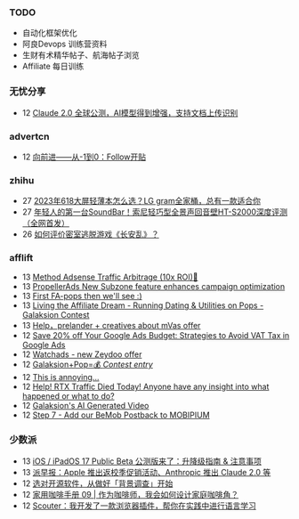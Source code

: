 ### TODO
-  自动化框架优化
-  阿良Devops 训练营资料
-  生财有术精华帖子、航海帖子浏览
-  Affiliate 每日训练

### 无忧分享
<!-- ruyo:START -->
-  12 [Claude 2.0 全球公测，AI模型得到增强，支持文档上传识别](https://51.ruyo.net/18428.html)<!-- ruyo:END -->

### advertcn
<!-- advertcn:START -->
-  12 [向前进——从-1到0：Follow开贴](https://www.advertcn.com/forum.php?mod=viewthread&tid=111185)<!-- advertcn:END -->

### zhihu
<!-- zhihu:START -->
-  27 [2023年618大屏轻薄本怎么选？LG gram全家桶，总有一款适合你](http://zhuanlan.zhihu.com/p/632641888?utm_campaign=rss&utm_medium=rss&utm_source=rss&utm_content=title)
-  27 [年轻人的第一台SoundBar！索尼轻巧型全景声回音壁HT-S2000深度评测（全网首发）](http://zhuanlan.zhihu.com/p/630990296?utm_campaign=rss&utm_medium=rss&utm_source=rss&utm_content=title)
-  26 [如何评价密室逃脱游戏《长安乱》？](http://www.zhihu.com/question/563950552/answer/3045961312?utm_campaign=rss&utm_medium=rss&utm_source=rss&utm_content=title)<!-- zhihu:END -->

### afflift
<!-- afflift:START -->
-  13 [Method Adsense Traffic Arbitrage &lpar;10x ROI&rpar;🚀](https://afflift.com/f/threads/method-adsense-traffic-arbitrage-10x-roi-%F0%9F%9A%80.11268/)
-  13 [PropellerAds New Subzone feature enhances campaign optimization](https://afflift.com/f/threads/propellerads-new-subzone-feature-enhances-campaign-optimization.11221/)
-  13 [First FA-pops then we&#39;ll see :&rpar;](https://afflift.com/f/threads/first-fa-pops-then-well-see.11121/)
-  13 [Living the Affiliate Dream - Running Dating &amp; Utilities on Pops - Galaksion Contest](https://afflift.com/f/threads/living-the-affiliate-dream-running-dating-utilities-on-pops-galaksion-contest.11243/)
-  13 [Help，prelander + creatives about  mVas offer](https://afflift.com/f/threads/help%EF%BC%8Cprelander-creatives-about-mvas-offer.11250/)
-  12 [Save 20% off Your Google Ads Budget: Strategies to Avoid VAT Tax in Google Ads](https://afflift.com/f/threads/save-20-off-your-google-ads-budget-strategies-to-avoid-vat-tax-in-google-ads.11275/)
-  12 [Watchads - new Zeydoo offer](https://afflift.com/f/threads/watchads-new-zeydoo-offer.10919/)
-  12 [Galaksion+Pop=💰 *Contest entry*](https://afflift.com/f/threads/galaksion-pop-%F0%9F%92%B0-contest-entry.11231/)
-  12 [This is annoying...](https://afflift.com/f/threads/this-is-annoying.11271/)
-  12 [Help! RTX Traffic Died Today! Anyone have any insight into what happened or what to do?](https://afflift.com/f/threads/help-rtx-traffic-died-today-anyone-have-any-insight-into-what-happened-or-what-to-do.10847/)
-  12 [Galaksion&#39;s AI Generated Video](https://afflift.com/f/threads/galaksions-ai-generated-video.11274/)
-  12 [Step 7 - Add our BeMob Postback to MOBIPIUM](https://afflift.com/f/threads/step-7-add-our-bemob-postback-to-mobipium.2944/)<!-- afflift:END -->

### 少数派
<!-- sspai:START -->
-  13 [iOS / iPadOS 17 Public Beta 公测版来了：升降级指南 &amp; 注意事项](https://sspai.com/post/81094)
-  13 [派早报：Apple 推出返校季促销活动、Anthropic 推出 Claude 2.0 等](https://sspai.com/post/81093)
-  12 [选对开源软件，从做好「背景调查」开始](https://sspai.com/prime/story/foss-how-to-select)
-  12 [家用咖啡手册 09 | 作为咖啡师，我会如何设计家庭咖啡角？](https://sspai.com/post/80948)
-  12 [Scouter：我开发了一款浏览器插件，帮你在实践中进行语言学习](https://sspai.com/post/80529)<!-- sspai:END -->
